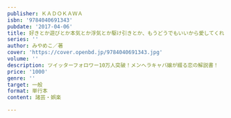 ```yaml
---
publisher: ＫＡＤＯＫＡＷＡ
isbn: '9784040691343'
pubdate: '2017-04-06'
title: 好きとか遊びとか本気とか浮気とか駆け引きとか、もうどうでもいいから愛してくれ  (仮)
series: ''
author: みやめこ／著
cover: 'https://cover.openbd.jp/9784040691343.jpg'
volume: ''
description: ツイッターフォロワー10万人突破！メンヘラキャバ嬢が綴る恋の解説書！
price: '1000'
genre: ''
target: 一般
format: 単行本
content: 諸芸・娯楽

---
```

